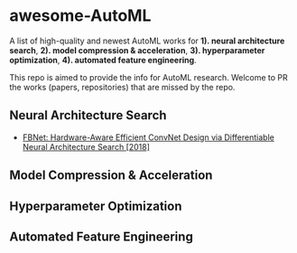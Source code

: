 # awesome-AutoML
A list of high-quality and newest AutoML works for **1). neural architecture search**, **2). model compression & acceleration**, **3). hyperparameter optimization**, **4). automated feature engineering**.  

This repo is aimed to provide the info for AutoML research. Welcome to PR the works (papers, repositories) that are missed by the repo. 
## Neural Architecture Search
- [FBNet: Hardware-Aware Efficient ConvNet Design via Differentiable Neural Architecture Search [2018]](https://arxiv.org/pdf/1812.03443.pdf)

## Model Compression & Acceleration

## Hyperparameter Optimization

## Automated Feature Engineering

